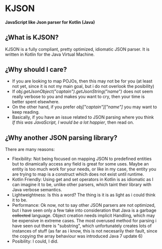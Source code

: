 # KJSON
#### JavaScript like Json parser for Kotlin (Java)

## ¿What is KJSON?
KJSON is a fully compliant, pretty optimized, idiomatic JSON parser. It is written in Kotlin for the Java Virtual Machine.

## ¿Why should I care?
- If you are looking to map POJOs, then this may not be for you (at least not yet, since it is not my main goal, but i do not overlook the posibility)
- If *obj.getJsonObject("captain").getJsonString("name")* does not seem really verbose to you and makes you want to cry, then your time is better spent elsewhere.
- On the other hand, if you prefer *obj["captain"]["name"]* you may want to keep reading. 
- Basically, if you have an issue related to JSON parsing where you think *If this was JavaScript, I would be a lot happier*, then read on.

## ¿Why another JSON parsing library?
There are many reasons:
* Flexibility: Not being focused on mapping JSON to predefined entities but to dinamically access any field is great for some uses. Maybe an entity is too much work for your needs, or like in my case, the entity you are trying to map is a construct which does not exist until runtime.
* Kotlin Friendly: Using get and set operators in Kotlin is as idiomatic as I can imagine it to be, unlike other parsers, which taint their library with Java verbose semantics.
* Lightweightness: Is this a word? The thing is it is as light as i could think it to be.
* Performance: Ok now, not to say other JSON parsers are not optimized, but i have seen only a few take into consideration that Java is a garbage ~~collected~~ language. Object creation needs implicit Handling, which may be expensive in extreme cases. The most overused method for parsing i have seen out there is "substring", which unfortunately creates lots of instances of stuff (as far as i know, this is not necesarily their fault, since the copying the array behaviour was introduced Java 7 update 6)
* Posibility: I could, I did.
